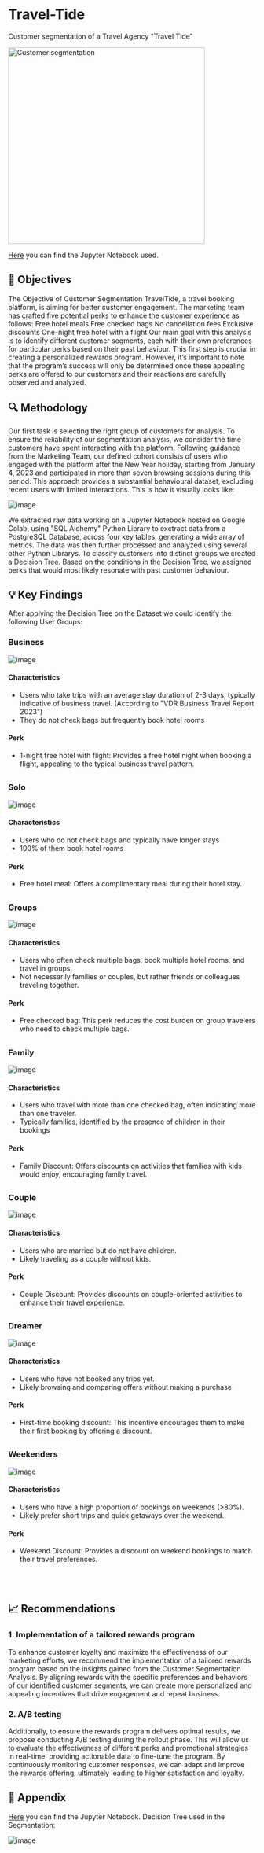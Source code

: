 # Travel-Tide
Customer segmentation of a Travel Agency "Travel Tide"

<img src="https://github.com/user-attachments/assets/64920e29-4fe6-4dfb-aabb-dc9659a0550d" alt="Customer segmentation" width="400"/>

[Here](https://colab.research.google.com/drive/1rmN6AVyNwf-so1Y2CaxPQPtrdfQoV8K0?usp=sharing) you can find the Jupyter Notebook used.

## 🎯 Objectives                                                          
The Objective of Customer Segmentation TravelTide, a travel booking platform, is aiming for better customer engagement. The marketing team has crafted five potential perks to enhance the customer experience as follows:
Free hotel meals
Free checked bags
No cancellation fees
Exclusive discounts
One-night free hotel with a flight
Our main goal with this analysis is to identify different customer segments, each with their own preferences for particular perks based on their past behaviour. This first step is crucial in creating a personalized rewards program. However, it’s important to note that the program’s success will only be determined once these appealing perks are offered to our customers and their reactions are carefully observed and analyzed.

## 🔍 Methodology                                                     
Our first task is selecting the right group of customers for analysis. To ensure the reliability of our segmentation analysis, we consider the time customers have spent interacting with the platform.
Following guidance from the Marketing Team, our defined cohort consists of users who engaged with the platform after the New Year holiday, starting from January 4, 2023 and participated in more than seven browsing sessions during this period. This approach provides a substantial behavioural dataset, excluding recent users with limited interactions. This is how it visually looks like:

![image](https://github.com/user-attachments/assets/c4de95a9-ed2d-4efe-b34d-6d0aa9cc1b83)

We extracted raw data working on a  Jupyter Notebook hosted on Google Colab, using "SQL Alchemy" Python Library to exctract data from a PostgreSQL Database, across four key tables, generating a wide array of metrics. The data was then further processed and analyzed using several other Python Librarys. To classify customers into distinct groups we created a Decision Tree. Based on the conditions in the Decision Tree, we assigned perks that would most likely resonate with past customer behaviour.


## 💡 Key Findings                                                        
After applying the Decision Tree on the Dataset we could identify the following User Groups:

### Business
![image](https://github.com/user-attachments/assets/428cf3ca-f1ae-4166-8d6f-2391fa28b3e0)

#### Characteristics
* Users who take trips with an average stay duration of 2-3 days, typically indicative of business travel. (According to "VDR Business Travel Report 2023")
* They do not check bags but frequently book hotel rooms

#### Perk
* 1-night free hotel with flight: Provides a free hotel night when booking a flight, appealing to the typical business travel pattern.

## 

### Solo
![image](https://github.com/user-attachments/assets/1e7ebeae-5764-427a-b20a-a2b094a5b8fa)

#### Characteristics
* Users who do not check bags and typically have longer stays
* 100% of them book hotel rooms

#### Perk
* Free hotel meal: Offers a complimentary meal during their hotel stay.
## 

### Groups
![image](https://github.com/user-attachments/assets/ab18993f-65a5-43d0-b1aa-990a82ebb6e1)

#### Characteristics
* Users who often check multiple bags, book multiple hotel rooms, and travel in groups.
* Not necessarily families or couples, but rather friends or colleagues traveling together.

#### Perk
* Free checked bag: This perk reduces the cost burden on group travelers who need to check multiple bags.
## 

### Family
![image](https://github.com/user-attachments/assets/2eaae71c-930b-428b-a942-83fe44a0db12)

#### Characteristics
* Users who travel with more than one checked bag, often indicating more than one traveler.
* Typically families, identified by the presence of children in their bookings

#### Perk
* Family Discount: Offers discounts on activities that families with kids would enjoy, encouraging family travel.
## 

### Couple
![image](https://github.com/user-attachments/assets/67cb9126-aad7-45e3-98ca-b919e4ef926b)

#### Characteristics
* Users who are married but do not have children.
* Likely traveling as a couple without kids.

#### Perk
* Couple Discount: Provides discounts on couple-oriented activities to enhance their travel experience.
## 

### Dreamer
![image](https://github.com/user-attachments/assets/0ff993b1-9cc2-40c6-b8af-8af9c317e6e5)

#### Characteristics
* Users who have not booked any trips yet.
* Likely browsing and comparing offers without making a purchase

#### Perk
* First-time booking discount: This incentive encourages them to make their first booking by offering a discount.
## 

### Weekenders
![image](https://github.com/user-attachments/assets/b5a41e73-03f5-4958-a81a-172f54c9d490)

#### Characteristics
* Users who have a high proportion of bookings on weekends (>80%).
* Likely prefer short trips and quick getaways over the weekend.

#### Perk
* Weekend Discount: Provides a discount on weekend bookings to match their travel preferences.

<br>&nbsp;<br>

## 📈 Recommendations                                              
### 1. Implementation of a tailored rewards program
To enhance customer loyalty and maximize the effectiveness of our marketing efforts, we recommend the implementation of a tailored rewards program based on the insights gained from the Customer Segmentation Analysis. By aligning rewards with the specific preferences and behaviors of our identified customer segments, we can create more personalized and appealing incentives that drive engagement and repeat business.

### 2. A/B testing
Additionally, to ensure the rewards program delivers optimal results, we propose conducting A/B testing during the rollout phase. This will allow us to evaluate the effectiveness of different perks and promotional strategies in real-time, providing actionable data to fine-tune the program. By continuously monitoring customer responses, we can adapt and improve the rewards offering, ultimately leading to higher satisfaction and loyalty.

## 📄 Appendix
[Here](https://colab.research.google.com/drive/1rmN6AVyNwf-so1Y2CaxPQPtrdfQoV8K0?usp=sharing) you can find the Jupyter Notebook.
Decision Tree used in the Segmentation:

![image](https://github.com/user-attachments/assets/1681af00-9ef3-4673-9a3d-6a2d1c1b868b)


